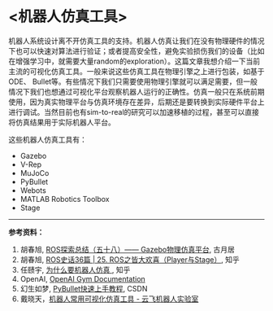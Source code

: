 # <机器人仿真工具>
机器人系统设计离不开仿真工具的支持。机器人仿真让我们在没有物理硬件的情况下也可以快速对算法进行验证；或者提高安全性，避免实验损伤我们的设备（比如在增强学习中，就需要大量random的exploration）。这篇文章我想介绍一下当前主流的可视化仿真工具。一般来说这些仿真工具在物理引擎之上进行包装，如基于ODE、 Bullet等。有些情况下我们只需要使用物理引擎就可以满足需要，但一般情况下我们也想通过可视化平台观察机器人运行的正确性。仿真一般只在系统前期使用，因为真实物理平台与仿真环境存在差异，后期还是要转换到实际硬件平台上进行调试。当然目前也有sim-to-real的研究可以加速移植的过程，甚至可以直接将仿真结果用于实际机器人平台。

这些机器人仿真工具有：

- Gazebo
- V-Rep
- MuJoCo
- PyBullet
- Webots
- MATLAB Robotics Toolbox
- Stage

---
 
**参考资料：**

1. 胡春旭, [ROS探索总结（五十八）—— Gazebo物理仿真平台]( https://www.guyuehome.com/2256), 古月居
2. 胡春旭, [ROS史话36篇 | 25. ROS之皆大欢喜（Player与Stage）](https://zhuanlan.zhihu.com/p/74552944), 知乎
3. 任赜宇, [为什么要机器人仿真 ](https://www.zhihu.com/question/356929288/answer/913298986), 知乎
4. OpenAI, [OpenAI Gym Documentation](https://gym.openai.com/docs/)
5. 幻生如梦, [PyBullet快速上手教程](https://blog.csdn.net/yingyue20141003/article/details/89044438), CSDN
6. 戴晓天，[机器人常用可视化仿真工具 - 云飞机器人实验室](https://www.yfworld.com/?p=5453)
